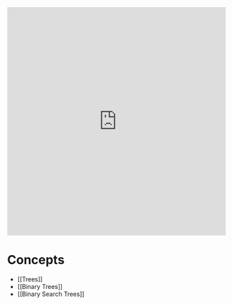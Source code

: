 <div style="left: 0; width: 100%; height: 0; position: relative; padding-bottom: 104.3454%;"><iframe src="https://link.excalidraw.com/readonly/SzCLAkuc36QVKWpFZSWX" style="top: 0; left: 0; width: 100%; height: 100%; position: absolute; border: 0;" allowfullscreen></iframe></div>

# Concepts

- [[Trees]]
- [[Binary Trees]]
- [[Binary Search Trees]]